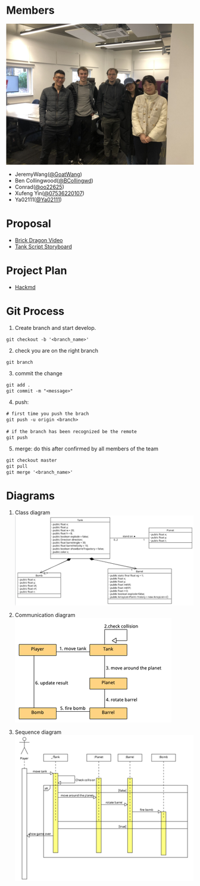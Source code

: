 # Members
![IMG_5126.jpg](static/IMG_5126.jpg)
- JeremyWang([@GoatWang](https://github.com/GoatWang))
- Ben Collingwood([@BCollingwd](https://github.com/BCollingwd))
- Conrad([@oo22625](https://github.com/oo22625))
- Xufeng Yin([@07536220107](https://github.com/07536220107))
- Ya02111([@Ya02111](https://github.com/Ya02111))

# Proposal
- [Brick Dragon Video](/static/IMG_0487_compressed.mov)
- [Tank Script Storyboard](/static/SpaceTanksPaperPrototype)

# Project Plan
- [Hackmd](https://hackmd.io/@836ko9MsR8aI9djOlrFkYg/HJP_qgZCj)

# Git Process
1. Create branch and start develop.
```
git checkout -b '<branch_name>'
```

2. check you are on the right branch
```
git branch
```

3. commit the change 
```
git add .
git commit -m "<message>"
```

4. push: 
```
# first time you push the brach
git push -u origin <branch>

# if the branch has been recognized be the remote
git push
```

5. merge: do this after confirmed by all members of the team
```
git checkout master
git pull 
git merge '<branch_name>'
```

# Diagrams
1. Class diagram
![class_diagram.png](static/class_diagram.png)
2. Communication diagram
![communication_diagram.jpg](static/communication_diagram.jpg)

3. Sequence diagram
![sequence_diagram.png](static/sequence_diagram.png)

